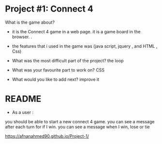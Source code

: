 # Project #1: Connect 4 

What is the game about?
  - it is the Connect 4 game in a web page. it is a  game board in the browser.
.

  - the features that i used in the game was (java script, jquery , and HTML , Css)
    
  - What was the most difficult part of the project?
  the loop 
  - What was your favourite part to work on?
  CSS 
  - What would you like to add next?
  improve it 
  


# README 


- As a user :

 you should be able to start a new connect 4 game.
 you can  see a message after each turn for if I win. 
 you can see  a message when I win, lose or tie




https://afnanahmed90.github.io/Project-1/












